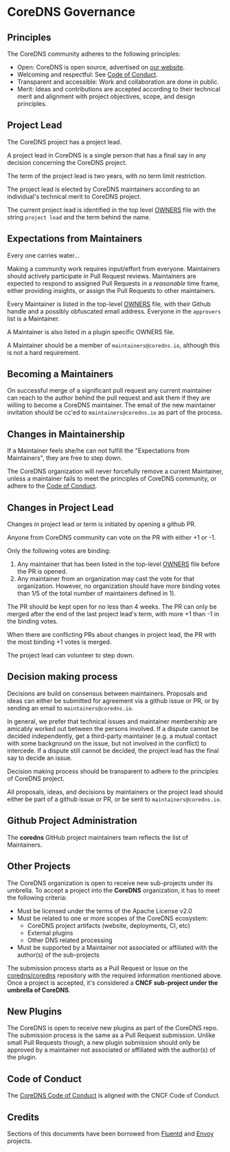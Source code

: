 # CoreDNS Governance

## Principles

The CoreDNS community adheres to the following principles:

- Open: CoreDNS is open source, advertised on [our website](https://coredns.io/community).
- Welcoming and respectful: See [Code of Conduct](CODE-OF-CONDUCT.md).
- Transparent and accessible: Work and collaboration are done in public.
- Merit: Ideas and contributions are accepted according to their technical merit and alignment with
  project objectives, scope, and design principles.

## Project Lead

The CoreDNS project has a project lead.

A project lead in CoreDNS is
a single person that has a final say in any decision concerning the CoreDNS project.

The term of the project lead is two years, with no term limit restriction.

The project lead is elected by CoreDNS maintainers
according to an individual's technical merit to CoreDNS project.

The current project lead is identified in the top level [OWNERS](OWNERS) file with the string
`project lead` and the term behind the name.


## Expectations from Maintainers

Every one carries water...

Making a community work requires input/effort from everyone. Maintainers should actively
participate in Pull Request reviews. Maintainers are expected to respond to assigned Pull Requests
in a *reasonable* time frame, either providing insights, or assign the Pull Requests to other
maintainers.

Every Maintainer is listed in the top-level [OWNERS](https://github.com/coredns/coredns/blob/master/OWNERS)
file, with their Github handle and a possibly obfuscated email address. Everyone in the
`approvers` list is a Maintainer.

A Maintainer is also listed in a plugin specific OWNERS file.

A Maintainer should be a member of `maintainers@coredns.io`, although this is not a hard requirement.

## Becoming a Maintainers

On successful merge of a significant pull request any current maintainer can reach
to the author behind the pull request and ask them if they are willing to become a CoreDNS
maintainer. The email of the new maintainer invitation should be cc'ed to `maintainers@coredns.io`
as part of the process.

## Changes in Maintainership

If a Maintainer feels she/he can not fulfill the "Expectations from Maintainers", they are free to
step down.

The CoreDNS organization will never forcefully remove a current Maintainer, unless a maintainer
fails to meet the principles of CoreDNS community,
or adhere to the [Code of Conduct](CODE-OF-CONDUCT.md).

## Changes in Project Lead

Changes in project lead or term is initiated by opening a github PR.

Anyone from CoreDNS community can vote on the PR with either +1 or -1.

Only the following votes are binding:
1) Any maintainer that has been listed in the top-level [OWNERS](OWNERS) file before the PR is opened.
2) Any maintainer from an organization may cast the vote for that organization. However, no organization
should have more binding votes than 1/5 of the total number of maintainers defined in 1).

The PR should be kept open for no less than 4 weeks. The PR can only be merged after the end of the
last project lead's term, with more +1 than -1 in the binding votes.

When there are conflicting PRs about changes in project lead, the PR with the most binding +1 votes is merged.

The project lead can volunteer to step down.

## Decision making process

Decisions are build on consensus between maintainers.
Proposals and ideas can either be submitted for agreement via a github issue or PR,
or by sending an email to `maintainers@coredns.io`.

In general, we prefer that technical issues and maintainer membership are amicably worked out between the persons involved.
If a dispute cannot be decided independently, get a third-party maintainer (e.g. a mutual contact with some background
on the issue, but not involved in the conflict) to intercede.
If a dispute still cannot be decided, the project lead has the final say to decide an issue.

Decision making process should be transparent to adhere to
the principles of CoreDNS project.

All proposals, ideas, and decisions by maintainers or the project lead
should either be part of a github issue or PR, or be sent to `maintainers@coredns.io`.

## Github Project Administration

The __coredns__ GitHub project maintainers team reflects the list of Maintainers.

## Other Projects

The CoreDNS organization is open to receive new sub-projects under its umbrella. To accept a project
into the __CoreDNS__ organization, it has to meet the following criteria:

- Must be licensed under the terms of the Apache License v2.0
- Must be related to one or more scopes of the CoreDNS ecosystem:
  - CoreDNS project artifacts (website, deployments, CI, etc)
  - External plugins
  - Other DNS related processing
- Must be supported by a Maintainer not associated or affiliated with the author(s) of the sub-projects

The submission process starts as a Pull Request or Issue on the
[coredns/coredns](https://github.com/coredns/coredns) repository with the required information
mentioned above. Once a project is accepted, it's considered a __CNCF sub-project under the umbrella
of CoreDNS__.

## New Plugins

The CoreDNS is open to receive new plugins as part of the CoreDNS repo. The submission process
is the same as a Pull Request submission. Unlike small Pull Requests though, a new plugin submission
should only be approved by a maintainer not associated or affiliated with the author(s) of the
plugin.

## Code of Conduct

The [CoreDNS Code of Conduct](CODE-OF-CONDUCT.md) is aligned with the CNCF Code of Conduct.

## Credits

Sections of this documents have been borrowed from [Fluentd](https://github.com/fluent/fluentd/blob/master/GOVERNANCE.md) and [Envoy](https://github.com/envoyproxy/envoy/blob/master/GOVERNANCE.md) projects.
